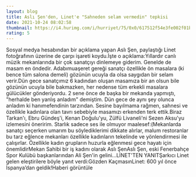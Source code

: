```yaml
--- 
layout: blog
title: Aslı Şen'den, Linet'e "Sahneden selam vermedin" tepkisi
date: 2021-10-24 08:02:58
thumbnail: https://i4.hurimg.com/i/hurriyet/75/0x0/617512f54e3fe002f01bb8fa.jpg
rating: 5
---
```

Sosyal medya hesabından bir açıklama yapan Aslı Şen, paylaştığı Linet fotoğrafının üzerine de çarpı işareti koydu.İşte o açıklama:Yıllardır canlı müzik mekanlarında bir çok sanatçıyı dinlemeye giderim. Genelde de masam en öndedir. Adabımuaşeret gereği sanatçı özellikle ön masalara (ki bence tüm salona demeli) gözünün ucuyla da olsa saygıdan bir selam verir.Dün gece sanatçımız 6 kadından oluşan masamıza bir an olsun bile gözünün ucuyla bile bakmazken, her nedense tüm erkekli masalara gülücükler gönderiyordu. 2 sene önce de başka bir mekanda yapmıştı, "herhalde ben yanlış anladım" demiştim. Dün gece de aynı şey olunca anladım ki hanımefendinin tarzından. Sesine bayılmama rağmen, sahnesi ve özellikle kadınlara olan tavrı sebebiyle masamızı erkenden terk ettik.Biraz Tarkan'ı, Ebru Gündeş'i, Kenan Doğulu'yu, Zülfü Livaneli'ni Sezen Aksu'yu izlemesini öneririm. Starlık sadece ses ile olmuyor maalesef:(Mekanlarda sanatçı seçerken umarım bu söylediklerimi dikkate alırlar, malum restoranlar bu tarz eğlence mekanları özellikle kadınların tekelinde ve yönlendirmesi ile çalışırlar. Özellikle kadın grupların huzurla eğlenmesi gece hayatı için önemlidirMekan Sahibi bir iş kadını olarak Aslı ŞenAslı Şen, eski Fenerbahçe Spor Kulübü başkanlarından Ali Şen'in gelini...LİNET'TEN YANITŞarkıcı Linet gelen eleştirilere böyle yanıt verdi:Gözden KaçmasınLinet: 600 yıl önce İspanya’dan geldik!Haberi görüntüle